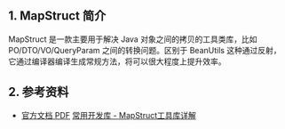 ## 1. MapStruct 简介

MapStruct 是一款主要用于解决 Java 对象之间的拷贝的工具类库，比如 PO/DTO/VO/QueryParam 之间的转换问题。区别于 BeanUtils 这种通过反射，它通过编译器编译生成常规方法，将可以很大程度上提升效率。

## 2. 参考资料

- [官方文档 PDF](https://mapstruct.org/documentation/stable/reference/pdf/mapstruct-reference-guide.pdf)
[常用开发库 - MapStruct工具库详解](https://www.pdai.tech/md/develop/package/dev-package-x-mapstruct.html)
